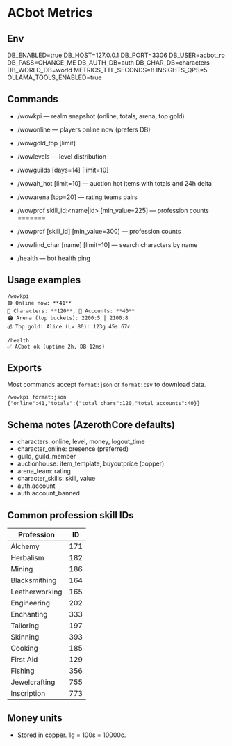 ACbot Metrics
==============

Env
---

DB_ENABLED=true
DB_HOST=127.0.0.1
DB_PORT=3306
DB_USER=acbot_ro
DB_PASS=CHANGE_ME
DB_AUTH_DB=auth
DB_CHAR_DB=characters
DB_WORLD_DB=world
METRICS_TTL_SECONDS=8
INSIGHTS_QPS=5
OLLAMA_TOOLS_ENABLED=true

Commands
--------

- /wowkpi — realm snapshot (online, totals, arena, top gold)
- /wowonline — players online now (prefers DB)
- /wowgold_top [limit]
- /wowlevels — level distribution
- /wowguilds [days=14] [limit=10]
- /wowah_hot [limit=10] — auction hot items with totals and 24h delta
- /wowarena [top=20] — rating:teams pairs

- /wowprof skill_id:<name|id> [min_value=225] — profession counts
=======
- /wowprof [skill_id] [min_value=300] — profession counts
- /wowfind_char [name] [limit=10] — search characters by name
- /health — bot health ping

Usage examples
--------------

```text
/wowkpi
🟢 Online now: **41**
🧍 Characters: **120**, 👤 Accounts: **40**
🏟️ Arena (top buckets): 2200:5 | 2100:8
💰 Top gold: Alice (Lv 80): 123g 45s 67c
```

```text
/health
✅ ACbot ok (uptime 2h, DB 12ms)
```

Exports
-------

Most commands accept `format:json` or `format:csv` to download data.

```text
/wowkpi format:json
{"online":41,"totals":{"total_chars":120,"total_accounts":40}}
```

Schema notes (AzerothCore defaults)
-----------------------------------

- characters: online, level, money, logout_time
- character_online: presence (preferred)
- guild, guild_member
- auctionhouse: item_template, buyoutprice (copper)
- arena_team: rating
- character_skills: skill, value
- auth.account
- auth.account_banned

Common profession skill IDs
---------------------------

| Profession       | ID  |
|------------------|-----|
| Alchemy          | 171 |
| Herbalism        | 182 |
| Mining           | 186 |
| Blacksmithing    | 164 |
| Leatherworking   | 165 |
| Engineering      | 202 |
| Enchanting       | 333 |
| Tailoring        | 197 |
| Skinning         | 393 |
| Cooking          | 185 |
| First Aid        | 129 |
| Fishing          | 356 |
| Jewelcrafting    | 755 |
| Inscription      | 773 |

Money units
-----------

- Stored in copper. 1g = 100s = 10000c.

